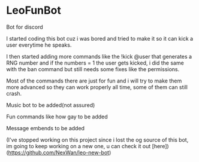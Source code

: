 # LeoFunBot
Bot for discord

I started coding this bot cuz i was bored and tried to make it so it can kick a user everytime he speaks.

I then started adding more commands like the !kick @user that generates a RNG number and if the numbers = 1 the user gets kicked, i did the same with the ban command
but still needs some fixes like the permissions.

Most of the commands there are just for fun and i will try to make them more advanced so they can work properly all time, some of them can still crash.

Music bot to be added(not assured)

Fun commands like how gay to be added

Message embends to be added

(I've stopped working on this project since i lost the og source of this bot, im going to keep working on a new one, u can check it out [here])(https://github.com/NexWan/leo-new-bot)

